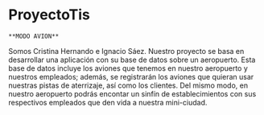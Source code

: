 # ProyectoTis
```
**MODO AVION**
```
Somos Cristina Hernando e Ignacio Sáez.
Nuestro proyecto se basa en desarrollar una aplicación con su base de datos sobre un aeropuerto.
Esta base de datos incluye los aviones que tenemos en nuestro aeropuerto y nuestros empleados; además, se registrarán los aviones que quieran usar nuestras pistas de aterrizaje, así como los clientes.
Del mismo modo, en nuestro aeropuerto podrás encontar un sinfín de establecimientos con sus respectivos empleados que den vida a nuestra mini-ciudad.
